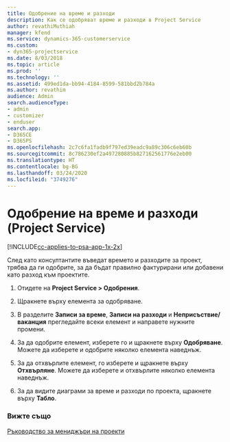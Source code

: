 ```yaml
---
title: Одобрение на време и разходи
description: Как се одобряват време и разходи в Project Service
author: revathiMuthiah
manager: kfend
ms.service: dynamics-365-customerservice
ms.custom:
- dyn365-projectservice
ms.date: 8/03/2018
ms.topic: article
ms.prod: ''
ms.technology: ''
ms.assetid: 499ed1da-bb94-4184-8599-581bbd2b784a
ms.author: revathim
audience: Admin
search.audienceType:
- admin
- customizer
- enduser
search.app:
- D365CE
- D365PS
ms.openlocfilehash: 2c7c6fa1fadb9f797ed39eadc9a89c306c6eb60b
ms.sourcegitcommit: 8c786230ef2a497280885b827162561776e2eb00
ms.translationtype: HT
ms.contentlocale: bg-BG
ms.lasthandoff: 03/24/2020
ms.locfileid: "3749276"
---
```

# <a name="approve-time-and-expenses-project-service"></a>Одобрение на време и разходи (Project Service)

[!INCLUDE[cc-applies-to-psa-app-1x-2x](../includes/cc-applies-to-psa-app-1x-2x.md)]

След като консултантите въведат времето и разходите за проект, трябва да ги одобрите, за да бъдат правилно фактурирани или добавени като разход към проектите.  
  
1.  Отидете на **Project Service > Одобрения**.  
  
2.  Щракнете върху елемента за одобряване.  
  
3.  В разделите **Записи за време**, **Записи на разходи** и **Неприсъствие/ваканция** прегледайте всеки елемент и направете нужните промени.  
  
4.  За да одобрите елемент, изберете го и щракнете върху **Одобряване**. Можете да изберете и одобрите няколко елемента наведнъж.  
  
5.  За да отхвърлите елемент, го изберете и щракнете върху **Отхвърляне**. Можете да изберете и отхвърлите няколко елемента наведнъж.  
  
6.  За да видите диаграми за време и разходи по проекта, щракнете върху **Табло**.  
  
### <a name="see-also"></a>Вижте също  
 [Ръководство за мениджъри на проекти](../project-service/project-manager-guide.md)
